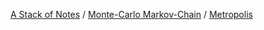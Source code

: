 [A Stack of Notes](../../a-stack-of-notes.md) / [Monte-Carlo Markov-Chain](../monte-carlo-markov-chain.md) / [Metropolis](metropolis.md)
